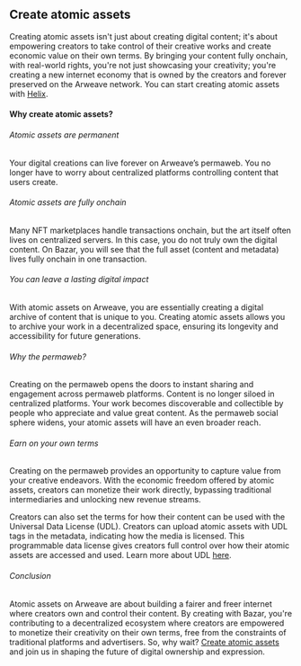 ## Create atomic assets

Creating atomic assets isn't just about creating digital content; it's about empowering creators to take control of their creative works and create economic value on their own terms. By bringing your content fully onchain, with real-world rights, you're not just showcasing your creativity; you're creating a new internet economy that is owned by the creators and forever preserved on the Arweave network. You can start creating atomic assets with [Helix](https://helix.arweave.net/).

#### Why create atomic assets?

###### Atomic assets are permanent

Your digital creations can live forever on Arweave’s permaweb. You no longer have to worry about centralized platforms controlling content that users create.

###### Atomic assets are fully onchain

Many NFT marketplaces handle transactions onchain, but the art itself often lives on centralized servers. In this case, you do not truly own the digital content. On Bazar, you will see that the full asset (content and metadata) lives fully onchain in one transaction.

###### You can leave a lasting digital impact

With atomic assets on Arweave, you are essentially creating a digital archive of content that is unique to you. Creating atomic assets allows you to archive your work in a decentralized space, ensuring its longevity and accessibility for future generations.

###### Why the permaweb?

Creating on the permaweb opens the doors to instant sharing and engagement across permaweb platforms. Content is no longer siloed in centralized platforms. Your work becomes discoverable and collectible by people who appreciate and value great content. As the permaweb social sphere widens, your atomic assets will have an even broader reach.

###### Earn on your own terms

Creating on the permaweb provides an opportunity to capture value from your creative endeavors. With the economic freedom offered by atomic assets, creators can monetize their work directly, bypassing traditional intermediaries and unlocking new revenue streams.

Creators can also set the terms for how their content can be used with the Universal Data License (UDL). Creators can upload atomic assets with UDL tags in the metadata, indicating how the media is licensed. This programmable data license gives creators full control over how their atomic assets are accessed and used. Learn more about UDL [here](https://bazar.arweave.net/#/learn/exploring-bazar/universal-data-license).

###### Conclusion

Atomic assets on Arweave are about building a fairer and freer internet where creators own and control their content. By creating with Bazar, you're contributing to a decentralized ecosystem where creators are empowered to monetize their creativity on their own terms, free from the constraints of traditional platforms and advertisers. So, why wait? [Create atomic assets](https://helix.arweave.net/) and join us in shaping the future of digital ownership and expression.
